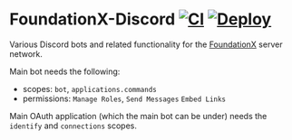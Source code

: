 # FoundationX-Discord [![CI](https://github.com/NachoToast/FoundationX-Discord/actions/workflows/node.js.ci.yml/badge.svg)](https://github.com/NachoToast/FoundationX-Discord/actions/workflows/node.js.ci.yml) [![Deploy](https://github.com/NachoToast/FoundationX-Discord/actions/workflows/deploy.yml/badge.svg)](https://github.com/NachoToast/FoundationX-Discord/actions/workflows/deploy.yml)

Various Discord bots and related functionality for the [FoundationX](https://foundationxservers.com) server network.

Main bot needs the following:
- scopes: `bot`, `applications.commands`
- permissions: `Manage Roles`, `Send Messages` `Embed Links` 

Main OAuth application (which the main bot can be under) needs the `identify` and `connections` scopes.

